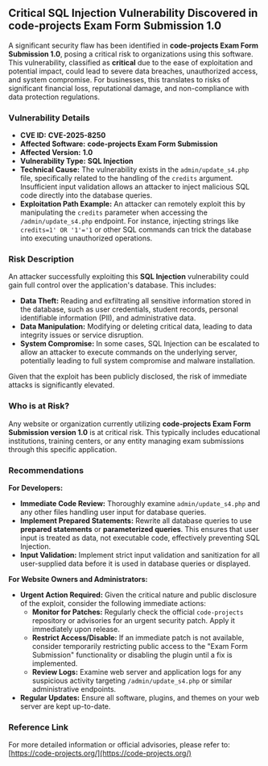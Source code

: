 ## Critical SQL Injection Vulnerability Discovered in **code-projects Exam Form Submission 1.0**

A significant security flaw has been identified in **code-projects Exam Form Submission 1.0**, posing a critical risk to organizations using this software. This vulnerability, classified as **critical** due to the ease of exploitation and potential impact, could lead to severe data breaches, unauthorized access, and system compromise. For businesses, this translates to risks of significant financial loss, reputational damage, and non-compliance with data protection regulations.

### Vulnerability Details

*   **CVE ID:** **CVE-2025-8250**
*   **Affected Software:** **code-projects Exam Form Submission**
*   **Affected Version:** **1.0**
*   **Vulnerability Type:** **SQL Injection**
*   **Technical Cause:** The vulnerability exists in the `admin/update_s4.php` file, specifically related to the handling of the `credits` argument. Insufficient input validation allows an attacker to inject malicious SQL code directly into the database queries.
*   **Exploitation Path Example:** An attacker can remotely exploit this by manipulating the `credits` parameter when accessing the `/admin/update_s4.php` endpoint. For instance, injecting strings like `credits=1' OR '1'='1` or other SQL commands can trick the database into executing unauthorized operations.

### Risk Description

An attacker successfully exploiting this **SQL Injection** vulnerability could gain full control over the application's database. This includes:

*   **Data Theft:** Reading and exfiltrating all sensitive information stored in the database, such as user credentials, student records, personal identifiable information (PII), and administrative data.
*   **Data Manipulation:** Modifying or deleting critical data, leading to data integrity issues or service disruption.
*   **System Compromise:** In some cases, SQL Injection can be escalated to allow an attacker to execute commands on the underlying server, potentially leading to full system compromise and malware installation.

Given that the exploit has been publicly disclosed, the risk of immediate attacks is significantly elevated.

### Who is at Risk?

Any website or organization currently utilizing **code-projects Exam Form Submission version 1.0** is at critical risk. This typically includes educational institutions, training centers, or any entity managing exam submissions through this specific application.

### Recommendations

**For Developers:**

*   **Immediate Code Review:** Thoroughly examine `admin/update_s4.php` and any other files handling user input for database queries.
*   **Implement Prepared Statements:** Rewrite all database queries to use **prepared statements** or **parameterized queries**. This ensures that user input is treated as data, not executable code, effectively preventing SQL Injection.
*   **Input Validation:** Implement strict input validation and sanitization for all user-supplied data before it is used in database queries or displayed.

**For Website Owners and Administrators:**

*   **Urgent Action Required:** Given the critical nature and public disclosure of the exploit, consider the following immediate actions:
    *   **Monitor for Patches:** Regularly check the official `code-projects` repository or advisories for an urgent security patch. Apply it immediately upon release.
    *   **Restrict Access/Disable:** If an immediate patch is not available, consider temporarily restricting public access to the "Exam Form Submission" functionality or disabling the plugin until a fix is implemented.
    *   **Review Logs:** Examine web server and application logs for any suspicious activity targeting `/admin/update_s4.php` or similar administrative endpoints.
*   **Regular Updates:** Ensure all software, plugins, and themes on your web server are kept up-to-date.

### Reference Link

For more detailed information or official advisories, please refer to:
[https://code-projects.org/](https://code-projects.org/)